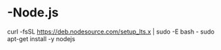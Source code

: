 # -Node.js
curl -fsSL https://deb.nodesource.com/setup_lts.x | sudo -E bash -
sudo apt-get install -y nodejs

